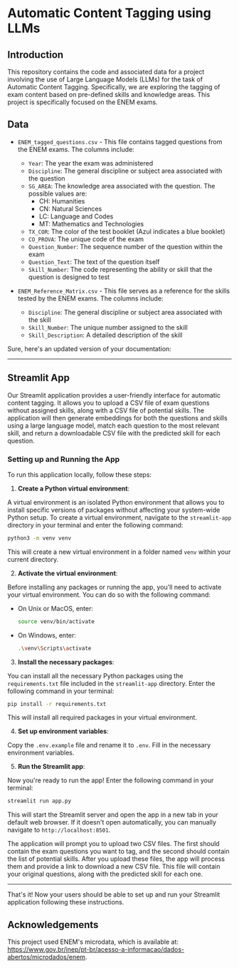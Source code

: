 # Automatic Content Tagging using LLMs

## Introduction

This repository contains the code and associated data for a project involving the use of Large Language Models (LLMs) for the task of Automatic Content Tagging. Specifically, we are exploring the tagging of exam content based on pre-defined skills and knowledge areas. This project is specifically focused on the ENEM exams.

## Data

- `ENEM_tagged_questions.csv` - This file contains tagged questions from the ENEM exams. The columns include:

  - `Year`: The year the exam was administered
  - `Discipline`: The general discipline or subject area associated with the question
  - `SG_AREA`: The knowledge area associated with the question. The possible values are:
    - CH: Humanities
    - CN: Natural Sciences
    - LC: Language and Codes
    - MT: Mathematics and Technologies
  - `TX_COR`: The color of the test booklet (Azul indicates a blue booklet)
  - `CO_PROVA`: The unique code of the exam
  - `Question_Number`: The sequence number of the question within the exam
  - `Question_Text`: The text of the question itself
  - `Skill_Number`: The code representing the ability or skill that the question is designed to test

- `ENEM_Reference_Matrix.csv` - This file serves as a reference for the skills tested by the ENEM exams. The columns include:
  - `Discipline`: The general discipline or subject area associated with the skill
  - `Skill_Number`: The unique number assigned to the skill
  - `Skill_Description`: A detailed description of the skill

Sure, here's an updated version of your documentation:

---

## Streamlit App

Our Streamlit application provides a user-friendly interface for automatic content tagging. It allows you to upload a CSV file of exam questions without assigned skills, along with a CSV file of potential skills. The application will then generate embeddings for both the questions and skills using a large language model, match each question to the most relevant skill, and return a downloadable CSV file with the predicted skill for each question.

### Setting up and Running the App

To run this application locally, follow these steps:

1. **Create a Python virtual environment**:

A virtual environment is an isolated Python environment that allows you to install specific versions of packages without affecting your system-wide Python setup. To create a virtual environment, navigate to the `streamlit-app` directory in your terminal and enter the following command:

```bash
python3 -m venv venv
```

This will create a new virtual environment in a folder named `venv` within your current directory.

2. **Activate the virtual environment**:

Before installing any packages or running the app, you'll need to activate your virtual environment. You can do so with the following command:

- On Unix or MacOS, enter:

  ```bash
  source venv/bin/activate
  ```

- On Windows, enter:
  ```bash
  .\venv\Scripts\activate
  ```

3. **Install the necessary packages**:

You can install all the necessary Python packages using the `requirements.txt` file included in the `streamlit-app` directory. Enter the following command in your terminal:

```bash
pip install -r requirements.txt
```

This will install all required packages in your virtual environment.

4. **Set up environment variables**:

Copy the `.env.example` file and rename it to `.env`. Fill in the necessary environment variables.

5. **Run the Streamlit app**:

Now you're ready to run the app! Enter the following command in your terminal:

```bash
streamlit run app.py
```

This will start the Streamlit server and open the app in a new tab in your default web browser. If it doesn't open automatically, you can manually navigate to `http://localhost:8501`.

The application will prompt you to upload two CSV files. The first should contain the exam questions you want to tag, and the second should contain the list of potential skills. After you upload these files, the app will process them and provide a link to download a new CSV file. This file will contain your original questions, along with the predicted skill for each one.

---

That's it! Now your users should be able to set up and run your Streamlit application following these instructions.

## Acknowledgements

This project used ENEM's microdata, which is available at: https://www.gov.br/inep/pt-br/acesso-a-informacao/dados-abertos/microdados/enem.
